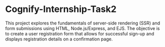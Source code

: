 # Cognify-Internship-Task2
This project explores the fundamentals of server-side rendering (SSR) and form submissions using HTML, Node.js/Express, and EJS. The objective is to create a user registration form that allows for successful sign-up and displays registration details on a confirmation page.
